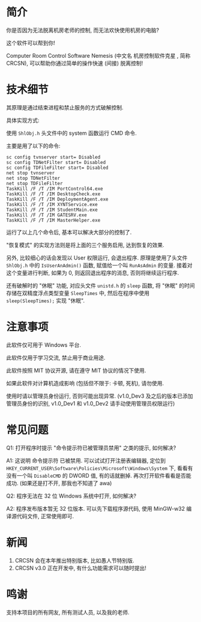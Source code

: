 # 简介

你是否因为无法脱离机房老师的控制, 而无法欢快使用机房的电脑?

这个软件可以帮到你!

Computer Room Control Software Nemesis (中文名 机房控制软件克星 , 简称 CRCSN), 可以帮助你通过简单的操作快速 (间接) 脱离控制!

# 技术细节

其原理是通过结束进程和禁止服务的方式破解控制.

具体实现方式:

使用 ``ShlObj.h`` 头文件中的 system 函数运行 CMD 命令.

主要是用了以下的命令:
````batch
sc config tvnserver start= Disabled
sc config TDNetFilter start= Disabled
sc config TDFileFilter start= Disabled
net stop tvnserver
net stop TDNetFilter
net stop TDFileFilter
TaskKill /F /T /IM PortControl64.exe
TaskKill /F /T /IM DesktopCheck.exe
TaskKill /F /T /IM DeploymentAgent.exe
TaskKill /F /T /IM XYNTService.exe
TaskKill /F /T /IM StudentMain.exe
TaskKill /F /T /IM GATESRV.exe
TaskKill /F /T /IM MasterHelper.exe
````
运行了以上几个命令后, 基本可以解决大部分的控制了.

"恢复模式" 的实现方法则是将上面的三个服务启用, 达到恢复的效果.

另外, 比较细心的话会发现以 User 权限运行, 会退出程序. 原理是使用了头文件 ``ShlObj.h`` 中的 ``IsUserAnAdmin()`` 函数, 赋值给一个叫 ``RunAsAdmin`` 的变量. 接着对这个变量进行判断, 如果为 0, 则返回退出程序的消息, 否则将继续运行程序.

还有破解时的 "休眠" 功能, 对应头文件 ``unistd.h`` 的 ``sleep`` 函数, 将 "休眠" 的时间存储在双精度浮点类型变量 ``SleepTimes`` 中, 然后在程序中使用 ``sleep(SleepTimes);`` 实现 "休眠".

# 注意事项

此软件仅可用于 Windows 平台.

此软件仅用于学习交流, 禁止用于商业用途.

此软件按照 MIT 协议开源, 请在遵守 MIT 协议的情况下使用.

如果此软件对计算机造成影响 (包括但不限于: 卡顿, 死机), 请勿使用.

使用时请以管理员身份运行, 否则可能出现异常. (v1.0_Dev3 及之后的版本已添加管理员身份的识别, v1.0_Dev1 和 v1.0_Dev2 请手动使用管理员权限运行)

# 常见问题

Q1: 打开程序时提示 "命令提示符已被管理员禁用" 之类的提示, 如何解决?

A1: 这说明 命令提示符 已被禁用. 可以试试打开注册表编辑器, 定位到 ``HKEY_CURRENT_USER\Software\Policies\Microsoft\Windows\System`` 下, 看看有没有一个叫 ``DisableCMD`` 的 DWORD 值, 有的话就删掉. 再次打开软件看看是否能成功. (如果还是打不开, 那我也不知道了 awa)

Q2: 程序无法在 32 位 Windows 系统中打开, 如何解决?

A2: 程序发布版本暂无 32 位版本. 可以先下载程序源代码, 使用 MinGW-w32 编译源代码文件, 正常使用即可. 

# 新闻
1. CRCSN 会在本年推出特别版本, 比如愚人节特别版.
2. CRCSN v3.0 正在开发中, 有什么功能需求可以随时提出!
# 鸣谢

支持本项目的所有网友, 所有测试人员, 以及我的老师.
